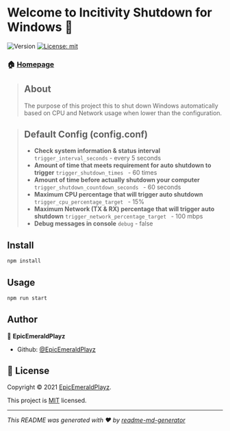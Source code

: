 # Welcome to Incitivity Shutdown for Windows 👋
![Version](https://img.shields.io/badge/version-2.2.1-brown.svg?cacheSeconds=2592000)
[![License: mit](https://img.shields.io/badge/License-MIT-red.svg)](https://github.com/EpicEmeraldPlayz/nodejs-inactivity-shutdown-windows/blob/master/LICENSE)

### 🏠 [Homepage](https://github.com/EpicEmeraldPlayz/nodejs-inactivity-shutdown-windows/)


> ## About
> The purpose of this project this to shut down Windows automatically based on CPU and Network usage when lower than the configuration.

> ## Default Config (config.conf)
>- **Check system information & status interval**
   `trigger_interval_seconds` - every 5 seconds
>- **Amount of time that meets requirement for auto shutdown to trigger**
   `trigger_shutdown_times ` - 60 times
>- **Amount of time before actually shutdown your computer**
   `trigger_shutdown_countdown_seconds ` - 60 seconds
>- **Maximum CPU percentage that will trigger auto shutdown**
   `trigger_cpu_percentage_target ` - 15%
>- **Maximum Network (TX & RX) percentage that will trigger auto shutdown**
   `trigger_network_percentage_target ` - 100 mbps
>- **Debug messages in console**
   `debug` - false

## Install

```sh
npm install
```

## Usage

```sh
npm run start
```

## Author

👤 **EpicEmeraldPlayz**

* Github: [@EpicEmeraldPlayz](https://github.com/EpicEmeraldPlayz)

## 📝 License

Copyright © 2021 [EpicEmeraldPlayz](https://github.com/EpicEmeraldPlayz).

This project is [MIT](https://github.com/EpicEmeraldPlayz/nodejs-inactivity-shutdown-windows/blob/main/LICENSE) licensed.
***
_This README was generated with ❤️ by [readme-md-generator](https://github.com/kefranabg/readme-md-generator)_